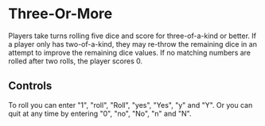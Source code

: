 # Three-Or-More
Players take turns rolling five dice and score for three-of-a-kind or better. If a player only has two-of-a-kind, they may re-throw the remaining dice in an attempt to improve the remaining dice values. If no matching numbers are rolled after two rolls, the player scores 0.

## Controls
To roll you can enter "1", "roll", "Roll", "yes", "Yes", "y" and "Y".
Or you can quit at any time by entering "0", "no", "No", "n" and "N".
